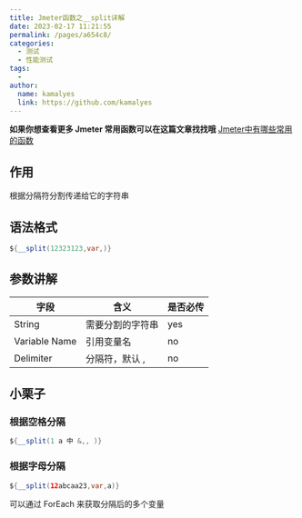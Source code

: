 ```yaml
---
title: Jmeter函数之__split详解
date: 2023-02-17 11:21:55
permalink: /pages/a654c8/
categories:
  - 测试
  - 性能测试
tags:
  - 
author: 
  name: kamalyes
  link: https://github.com/kamalyes
---
```

**如果你想查看更多 Jmeter 常用函数可以在这篇文章找找哦**
[Jmeter中有哪些常用的函数](./01.Jmeter中有哪些常用的函数.md)

作用
--

根据分隔符分割传递给它的字符串

语法格式
----

```java
${__split(12323123,var,)}
```

参数讲解
----

| 字段 | 含义 | 是否必传 |
| --- | --- | --- |
| String | 需要分割的字符串 | yes |
| Variable Name | 引用变量名 | no |
| Delimiter | 分隔符，默认 ,  | no |

小栗子
---

### 根据空格分隔

```java
${__split(1 a 中 &,, )}
```

### 根据字母分隔

```java
${__split(12abcaa23,var,a)}
```

可以通过 ForEach 来获取分隔后的多个变量
